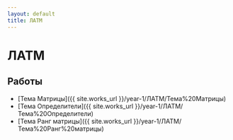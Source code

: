 ```yaml
---
layout: default
title: ЛАТМ
---
```


# ЛАТМ

## Работы

- [Тема Матрицы]({{ site.works_url }}/year-1/ЛАТМ/Тема%20Матрицы)
- [Тема Определители]({{ site.works_url }}/year-1/ЛАТМ/Тема%20Определители)
- [Тема Ранг матрицы]({{ site.works_url }}/year-1/ЛАТМ/Тема%20Ранг%20матрицы) 